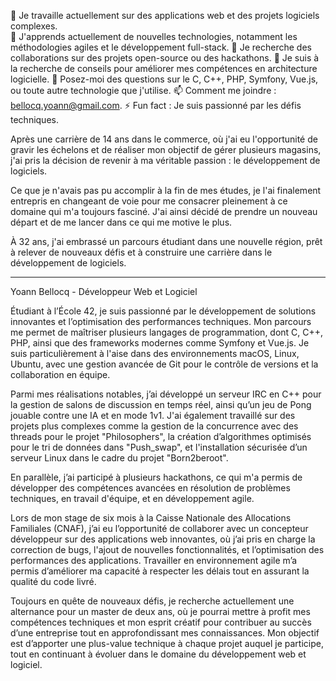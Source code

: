 🔭 Je travaille actuellement sur des applications web et des projets logiciels complexes. </br>
🌱 J'apprends actuellement de nouvelles technologies, notamment les méthodologies agiles et le développement full-stack.
👯 Je recherche des collaborations sur des projets open-source ou des hackathons.
🤔 Je suis à la recherche de conseils pour améliorer mes compétences en architecture logicielle.
💬 Posez-moi des questions sur le C, C++, PHP, Symfony, Vue.js, ou toute autre technologie que j'utilise.
📫 Comment me joindre : [bellocq.yoann@gmail.com](mailto:bellocq.yoann@gmail.com).
⚡ Fun fact : Je suis passionné par les défis techniques.

Après une carrière de 14 ans dans le commerce, où j'ai eu l'opportunité de gravir les échelons et de réaliser mon objectif de gérer plusieurs magasins, j'ai pris la décision de revenir à ma véritable passion : le développement de logiciels.

Ce que je n'avais pas pu accomplir à la fin de mes études, je l'ai finalement entrepris en changeant de voie pour me consacrer pleinement à ce domaine qui m'a toujours fasciné. J'ai ainsi décidé de prendre un nouveau départ et de me lancer dans ce qui me motive le plus.

À 32 ans, j'ai embrassé un parcours étudiant dans une nouvelle région, prêt à relever de nouveaux défis et à construire une carrière dans le développement de logiciels.

-----------------------------------------------

Yoann Bellocq - Développeur Web et Logiciel

Étudiant à l’École 42, je suis passionné par le développement de solutions innovantes et l’optimisation des performances techniques. Mon parcours me permet de maîtriser plusieurs langages de programmation, dont C, C++, PHP, ainsi que des frameworks modernes comme Symfony et Vue.js. Je suis particulièrement à l'aise dans des environnements macOS, Linux, Ubuntu, avec une gestion avancée de Git pour le contrôle de versions et la collaboration en équipe.

Parmi mes réalisations notables, j’ai développé un serveur IRC en C++ pour la gestion de salons de discussion en temps réel, ainsi qu’un jeu de Pong jouable contre une IA et en mode 1v1. J'ai également travaillé sur des projets plus complexes comme la gestion de la concurrence avec des threads pour le projet "Philosophers", la création d’algorithmes optimisés pour le tri de données dans "Push_swap", et l'installation sécurisée d’un serveur Linux dans le cadre du projet "Born2beroot".

En parallèle, j’ai participé à plusieurs hackathons, ce qui m'a permis de développer des compétences avancées en résolution de problèmes techniques, en travail d'équipe, et en développement agile.

Lors de mon stage de six mois à la Caisse Nationale des Allocations Familiales (CNAF), j’ai eu l’opportunité de collaborer avec un concepteur développeur sur des applications web innovantes, où j’ai pris en charge la correction de bugs, l'ajout de nouvelles fonctionnalités, et l’optimisation des performances des applications. Travailler en environnement agile m’a permis d’améliorer ma capacité à respecter les délais tout en assurant la qualité du code livré.

Toujours en quête de nouveaux défis, je recherche actuellement une alternance pour un master de deux ans, où je pourrai mettre à profit mes compétences techniques et mon esprit créatif pour contribuer au succès d’une entreprise tout en approfondissant mes connaissances. Mon objectif est d’apporter une plus-value technique à chaque projet auquel je participe, tout en continuant à évoluer dans le domaine du développement web et logiciel.

